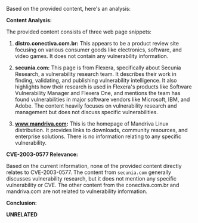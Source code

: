 Based on the provided content, here's an analysis:

**Content Analysis:**

The provided content consists of three web page snippets:

1.  **distro.conectiva.com.br:** This appears to be a product review site focusing on various consumer goods like electronics, software, and video games. It does not contain any vulnerability information.

2. **secunia.com:** This page is from Flexera, specifically about Secunia Research, a vulnerability research team. It describes their work in finding, validating, and publishing vulnerability intelligence. It also highlights how their research is used in Flexera's products like Software Vulnerability Manager and Flexera One, and mentions the team has found vulnerabilities in major software vendors like Microsoft, IBM, and Adobe. The content heavily focuses on vulnerability research and management but does not discuss specific vulnerabilities.

3.  **www.mandriva.com:**  This is the homepage of Mandriva Linux distribution. It provides links to downloads, community resources, and enterprise solutions. There is no information relating to any specific vulnerability.

**CVE-2003-0577 Relevance:**

Based on the current information, none of the provided content directly relates to CVE-2003-0577. The content from `secunia.com` generally discusses vulnerability research, but it does not mention any specific vulnerability or CVE. The other content from the conectiva.com.br and mandriva.com are not related to vulnerability information.

**Conclusion:**

**UNRELATED**